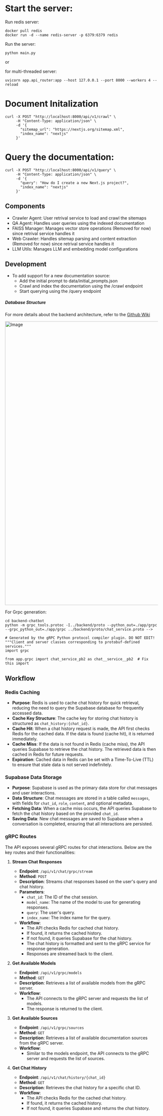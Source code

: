 # Start the server:

Run redis server:
```
docker pull redis
docker run -d --name redis-server -p 6379:6379 redis

```
Run the server:
```
python main.py
```

or 

for multi-threaded server:

```
uvicorn app.api_router:app --host 127.0.0.1 --port 8000 --workers 4 --reload
```

# Document Initalization 
```
curl -X POST "http://localhost:8000/api/v1/crawl" \
     -H "Content-Type: application/json" \
     -d '{
       "sitemap_url": "https://nextjs.org/sitemap.xml",
       "index_name": "nextjs"
     }'
```

# Query the documentation:
```
curl -X POST "http://localhost:8000/api/v1/query" \
     -H "Content-Type: application/json" \
     -d '{
       "query": "How do I create a new Next.js project?",
       "index_name": "nextjs"
     }'

```


## Components

- Crawler Agent: User retrival service to load and crawl the sitemaps
- QA Agent: Handles user queries using the indexed documentation
- FAISS Manager: Manages vector store operations (Removed for now) since retrival service handles it
- Web Crawler: Handles sitemap parsing and content extraction (Removed for now) since retrival service handles it
- LLM Utils: Manages LLM and embedding model configurations

## Development
- To add support for a new documentation source:
    - Add the initial prompt to data/initial_prompts.json
    - Crawl and index the documentation using the /crawl endpoint
    - Start querying using the /query endpoint


##### Database Structure

For more details about the backend architecture, refer to the [Github Wiki](https://github.com/maheshj01/api-docs-ai/wiki/Backend-Architecture)

<img width="935" alt="Image" src="https://github.com/user-attachments/assets/30a1e19f-902b-4ac5-8395-b1327e9d448d" />


For Grpc generation:
```
cd backend-chatbot
python -m grpc_tools.protoc -I../backend/proto --python_out=./app/grpc --grpc_python_out=./app/grpc ../backend/proto/chat_service.proto -->

# Generated by the gRPC Python protocol compiler plugin. DO NOT EDIT!
"""Client and server classes corresponding to protobuf-defined services."""
import grpc

from app.grpc import chat_service_pb2 as chat__service__pb2  # Fix this import
```


## Workflow

### Redis Caching

- **Purpose**: Redis is used to cache chat history for quick retrieval, reducing the need to query the Supabase database for frequently accessed data.
- **Cache Key Structure**: The cache key for storing chat history is structured as `chat_history:{chat_id}`.
- **Cache Hit**: When a chat history request is made, the API first checks Redis for the cached data. If the data is found (cache hit), it is returned immediately.
- **Cache Miss**: If the data is not found in Redis (cache miss), the API queries Supabase to retrieve the chat history. The retrieved data is then cached in Redis for future requests.
- **Expiration**: Cached data in Redis can be set with a Time-To-Live (TTL) to ensure that stale data is not served indefinitely.

### Supabase Data Storage

- **Purpose**: Supabase is used as the primary data store for chat messages and user interactions.
- **Data Structure**: Chat messages are stored in a table called `messages`, with fields for `chat_id`, `role`, `content`, and optional metadata.
- **Fetching Data**: When a cache miss occurs, the API queries Supabase to fetch the chat history based on the provided `chat_id`.
- **Saving Data**: New chat messages are saved to Supabase when a conversation is completed, ensuring that all interactions are persisted.

### gRPC Routes

The API exposes several gRPC routes for chat interactions. Below are the key routes and their functionalities:

1. **Stream Chat Responses**
   - **Endpoint**: `/api/v1/chat/grpc/stream`
   - **Method**: `POST`
   - **Description**: Streams chat responses based on the user's query and chat history.
   - **Parameters**:
     - `chat_id`: The ID of the chat session.
     - `model_name`: The name of the model to use for generating responses.
     - `query`: The user's query.
     - `index_name`: The index name for the query.
   - **Workflow**:
     - The API checks Redis for cached chat history.
     - If found, it returns the cached history.
     - If not found, it queries Supabase for the chat history.
     - The chat history is formatted and sent to the gRPC service for response generation.
     - Responses are streamed back to the client.

2. **Get Available Models**
   - **Endpoint**: `/api/v1/grpc/models`
   - **Method**: `GET`
   - **Description**: Retrieves a list of available models from the gRPC server.
   - **Workflow**:
     - The API connects to the gRPC server and requests the list of models.
     - The response is returned to the client.

3. **Get Available Sources**
   - **Endpoint**: `/api/v1/grpc/sources`
   - **Method**: `GET`
   - **Description**: Retrieves a list of available documentation sources from the gRPC server.
   - **Workflow**:
     - Similar to the models endpoint, the API connects to the gRPC server and requests the list of sources.

4. **Get Chat History**
   - **Endpoint**: `/api/v1/chat/history/{chat_id}`
   - **Method**: `GET`
   - **Description**: Retrieves the chat history for a specific chat ID.
   - **Workflow**:
     - The API checks Redis for the cached chat history.
     - If found, it returns the cached history.
     - If not found, it queries Supabase and returns the chat history.
